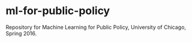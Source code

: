# ml-for-public-policy

Repository for Machine Learning for Public Policy, University of Chicago, Spring 2016.
